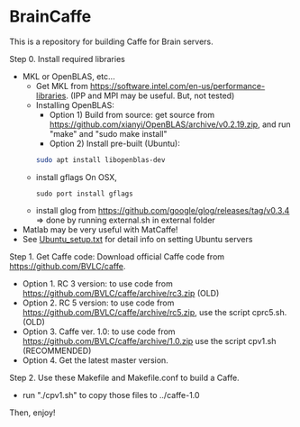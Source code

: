 # BrainCaffe

This is a repository for building Caffe for Brain servers.

Step 0. Install required libraries
  - MKL or OpenBLAS, etc...
    - Get MKL from https://software.intel.com/en-us/performance-libraries. (IPP and MPI may be useful. But, not tested)
    - Installing OpenBLAS: 
      - Option 1) Build from source: 
      get source from https://github.com/xianyi/OpenBLAS/archive/v0.2.19.zip, and run "make" and "sudo make install"
      - Option 2) Install pre-built (Ubuntu):  
      ```bash
      sudo apt install libopenblas-dev
      ```
    - install gflags
      On OSX,
      ```
      sudo port install gflags
      ```
    - install glog from https://github.com/google/glog/releases/tag/v0.3.4  => done by running external.sh in external folder
  - Matlab may be very useful with MatCaffe!
  - See [Ubuntu_setup.txt](./Ubuntu_setup.txt) for detail info on setting Ubuntu servers

Step 1. Get Caffe code: 
  Download official Caffe code from https://github.com/BVLC/caffe.
  - Option 1. RC 3 version: to use code from https://github.com/BVLC/caffe/archive/rc3.zip (OLD)
  - Option 2. RC 5 version: to use code from https://github.com/BVLC/caffe/archive/rc5.zip, use the script cprc5.sh. (OLD)
  - Option 3. Caffe ver. 1.0: to use code from https://github.com/BVLC/caffe/archive/1.0.zip use the script cpv1.sh (RECOMMENDED)
  - Option 4. Get the latest master version.

Step 2. Use these Makefile and Makefile.conf to build a Caffe.
  - run "./cpv1.sh" to copy those files to ../caffe-1.0
  
Then, enjoy!
